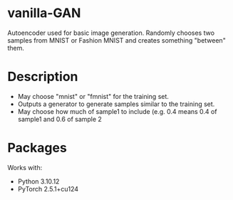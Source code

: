 # vanilla-GAN
Autoencoder used for basic image generation. Randomly chooses two samples from MNIST or Fashion MNIST and creates something "between" them. 

# Description
- May choose "mnist" or "fmnist" for the training set.
- Outputs a generator to generate samples similar to the training set.
- May choose how much of sample1 to include (e.g. 0.4 means 0.4 of sample1 and 0.6 of sample 2

# Packages
Works with:
- Python 3.10.12
- PyTorch 2.5.1+cu124
